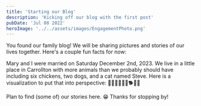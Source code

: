 ```yaml
---
title: 'Starting our Blog'
description: 'Kicking off our blog with the first post'
pubDate: 'Jul 08 2022'
heroImage: '../../assets/images/EngagementPhoto.png'
---
```


You found our family blog! We will be sharing pictures and stories of our lives together. Here's a couple fun facts for now:

Mary and I were married on Saturday December 2nd, 2023.
We live in a little place in Carrollton with more animals than we probably should have including six chickens, two dogs, and a cat named Steve.
Here is a visualization to put that into perspective: 🐔🐔🐔🐔🐔🐔🐕🐩😼

Plan to find (some of) our stories here. 😁
Thanks for stopping by!